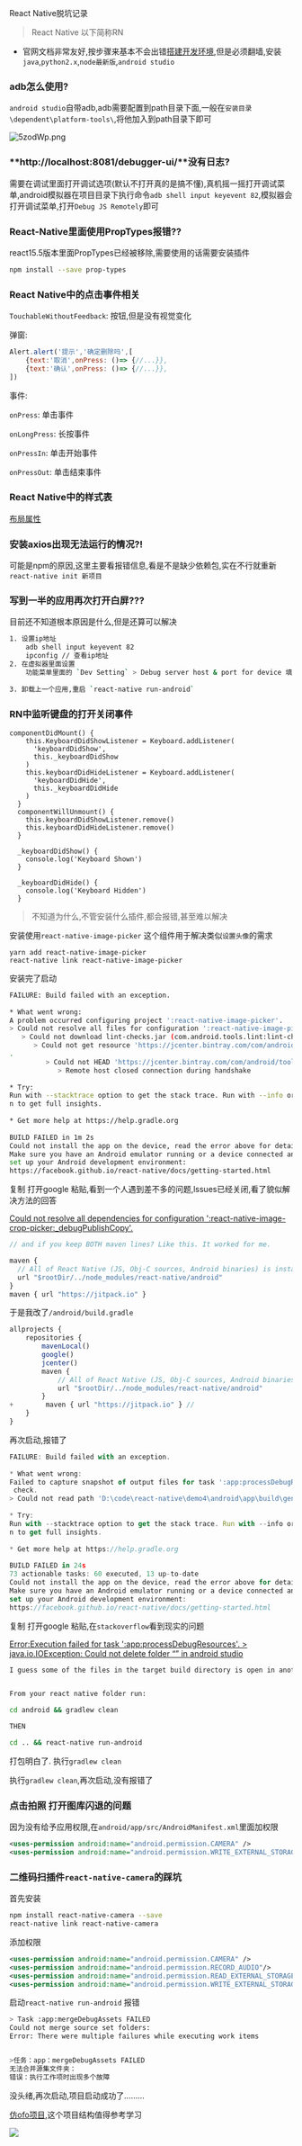 React Native脱坑记录

> React Native 以下简称RN

- 官网文档非常友好,按步骤来基本不会出错[搭建开发环境](https://reactnative.cn/docs/getting-started.html),但是必须翻墙,安装`java`,`python2.x`,`node最新版`,`android studio`

### adb怎么使用?

`android studio`自带adb,adb需要配置到path目录下面,一般在`安装目录\dependent\platform-tools\`,将他加入到path目录下即可

![5zodWp.png](https://s1.ax2x.com/2018/11/21/5zodWp.png)

### **http://localhost:8081/debugger-ui/**没有日志?

需要在调试里面打开调试选项(默认不打开真的是搞不懂),真机摇一摇打开调试菜单,android模拟器在项目目录下执行命令`adb shell input keyevent 82`,模拟器会打开调试菜单,打开`Debug JS Remotely`即可

### React-Native里面使用PropTypes报错??

react15.5版本里面PropTypes已经被移除,需要使用的话需要安装插件

```bash
npm install --save prop-types
```





### React Native中的点击事件相关

`TouchableWithoutFeedback`: 按钮,但是没有视觉变化

弹窗:

```JavaScript
Alert.alert('提示','确定删除吗',[
    {text:'取消',onPress: ()=> {//...}},
    {text:'确认',onPress: ()=> {//...}},
])
```



事件: 

`onPress`: 单击事件

`onLongPress`: 长按事件

`onPressIn`: 单击开始事件

`onPressOut`: 单击结束事件



### React Native中的样式表

[布局属性](https://reactnative.cn/docs/layout-props/)



### 安装axios出现无法运行的情况?!

可能是npm的原因,这里主要看报错信息,看是不是缺少依赖包,实在不行就重新 `react-native init 新项目 `



### 写到一半的应用再次打开白屏???

目前还不知道根本原因是什么,但是还算可以解决

```bash
1. 设置ip地址
	adb shell input keyevent 82
	ipconfig // 查看ip地址
2. 在虚拟器里面设置
	功能菜单里面的 `Dev Setting` > Debug server host & port for device 填入 ip:8081
	
3. 卸载上一个应用,重启 `react-native run-android`
```



### RN中监听键盘的打开关闭事件

```react
componentDidMount() {
    this.KeyboardDidShowListener = Keyboard.addListener(
      'keyboardDidShow',
      this._keyboardDidShow
    )
    this.keyboardDidHideListener = Keyboard.addListener(
      'keyboardDidHide',
      this._keyboardDidHide
    )
  }
  componentWillUnmount() {
    this.keyboardDidShowListener.remove()
    this.keyboardDidHideListener.remove()
  }

  _keyboardDidShow() {
    console.log('Keyboard Shown')
  }

  _keyboardDidHide() {
    console.log('Keyboard Hidden')
  }
```





> 不知道为什么,不管安装什么插件,都会报错,甚至难以解决

安装使用`react-native-image-picker` 这个组件用于解决类似`设置头像`的需求

```
yarn add react-native-image-picker
react-native link react-native-image-picker
```

安装完了启动

```bash
FAILURE: Build failed with an exception.                                                                                     
                                                                                                                             
* What went wrong:                                                                                                           
A problem occurred configuring project ':react-native-image-picker'.                                                         
> Could not resolve all files for configuration ':react-native-image-picker:classpath'.                                      
   > Could not download lint-checks.jar (com.android.tools.lint:lint-checks:25.2.3)                                          
      > Could not get resource 'https://jcenter.bintray.com/com/android/tools/lint/lint-checks/25.2.3/lint-checks-25.2.3.jar'
.                                                                                                                            
         > Could not HEAD 'https://jcenter.bintray.com/com/android/tools/lint/lint-checks/25.2.3/lint-checks-25.2.3.jar'.    
            > Remote host closed connection during handshake                                                                 
                                                                                                                             
* Try:                                                                                                                       
Run with --stacktrace option to get the stack trace. Run with --info or --debug option to get more log output. Run with --sca
n to get full insights.                                                                                                      
                                                                                                                             
* Get more help at https://help.gradle.org                                                                                   
                                                                                                                             
BUILD FAILED in 1m 2s                                                                                                        
Could not install the app on the device, read the error above for details.                                                   
Make sure you have an Android emulator running or a device connected and have                                                
set up your Android development environment:                                                                                 
https://facebook.github.io/react-native/docs/getting-started.html                                                            
```

复制 打开google 粘贴,看到一个人遇到差不多的问题,lssues已经关闭,看了貌似解决方法的回答

[Could not resolve all dependencies for configuration ':react-native-image-crop-picker:_debugPublishCopy'.](https://github.com/ivpusic/react-native-image-crop-picker/issues/574)

````JavaScript
// and if you keep BOTH maven lines? Like this. It worked for me.

maven {
  // All of React Native (JS, Obj-C sources, Android binaries) is installed from npm
  url "$rootDir/../node_modules/react-native/android"
}
maven { url "https://jitpack.io" }
````

于是我改了`/android/build.gradle`

```JavaScript
allprojects {
    repositories {
        mavenLocal()
        google()
        jcenter()
        maven {
            // All of React Native (JS, Obj-C sources, Android binaries) is installed from npm
            url "$rootDir/../node_modules/react-native/android"
        }
+        maven { url "https://jitpack.io" } // 
    }
}
```

再次启动,报错了

````JavaScript
FAILURE: Build failed with an exception.                                                                                     
                                                                                                                             
* What went wrong:                                                                                                           
Failed to capture snapshot of output files for task ':app:processDebugResources' property 'sourceOutputDir' during up-to-date
 check.                                                                                                                      
> Could not read path 'D:\code\react-native\demo4\android\app\build\generated\source\r\debug\android\arch\core'.             
                                                                                                                             
* Try:                                                                                                                       
Run with --stacktrace option to get the stack trace. Run with --info or --debug option to get more log output. Run with --sca
n to get full insights.                                                                                                      
                                                                                                                             
* Get more help at https://help.gradle.org                                                                                   
                                                                                                                             
BUILD FAILED in 24s                                                                                                          
73 actionable tasks: 60 executed, 13 up-to-date                                                                              
Could not install the app on the device, read the error above for details.                                                   
Make sure you have an Android emulator running or a device connected and have                                                
set up your Android development environment:                                                                                 
https://facebook.github.io/react-native/docs/getting-started.html                                                            
````

复制 打开google 粘贴,在`stackoverflow`看到现实的问题

[Error:Execution failed for task ':app:processDebugResources'. > java.io.IOException: Could not delete folder “” in android studio](https://stackoverflow.com/questions/35674066/errorexecution-failed-for-task-appprocessdebugresources-java-io-ioexcept)

````bash
I guess some of the files in the target build directory is open in another tool you use. Just a file handle open in the folder which has to be cleaned. The build task 'clean' wants to delete all the files in the build directory(normally 'target') and when it fails, the build fails.


From your react native folder run:

cd android && gradlew clean

THEN

cd .. && react-native run-android
````

打包明白了. 执行`gradlew clean`

执行`gradlew clean`,再次启动,没有报错了

### 点击拍照 打开图库闪退的问题

因为没有给予应用权限,在`android/app/src/AndroidManifest.xml`里面加权限

```xml
<uses-permission android:name="android.permission.CAMERA" />
<uses-permission android:name="android.permission.WRITE_EXTERNAL_STORAGE"/>
```



### 二维码扫插件`react-native-camera`的踩坑

首先安装

```bash
npm install react-native-camera --save
react-native link react-native-camera
```

添加权限

```xml
<uses-permission android:name="android.permission.CAMERA" />  
<uses-permission android:name="android.permission.RECORD_AUDIO"/>
<uses-permission android:name="android.permission.READ_EXTERNAL_STORAGE" />
<uses-permission android:name="android.permission.WRITE_EXTERNAL_STORAGE" />
```

启动`react-native run-android` 报错

````bash
> Task :app:mergeDebugAssets FAILED
Could not merge source set folders:
Error: There were multiple failures while executing work items


>任务：app：mergeDebugAssets FAILED
无法合并源集文件夹：
错误：执行工作项时出现多个故障
````

没头绪,再次启动,项目启动成功了.........

[仿ofo项目](https://github.com/MarnoDev/react-native-ofo),这个项目结构值得参考学习

![](https://camo.githubusercontent.com/6d8f978492abcec89233a26c50bc704cdd79efdf/687474703a2f2f75706c6f61642d696d616765732e6a69616e7368752e696f2f75706c6f61645f696d616765732f3936303238332d656534663837366431363833616361352e6a70673f696d6167654d6f6772322f6175746f2d6f7269656e742f7374726970253743696d61676556696577322f322f772f31323430)



